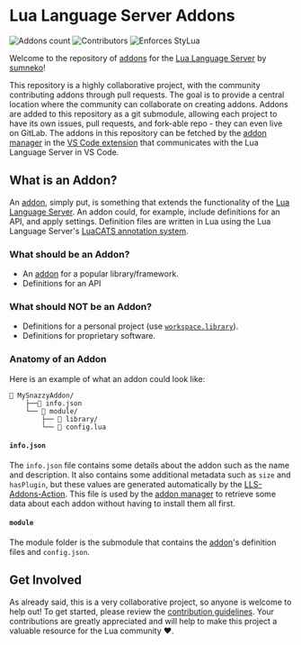 
# Lua Language Server Addons

![Addons count](https://img.shields.io/github/directory-file-count/LuaLS/LLS-Addons/addons?label=Addons&type=dir&color=097aba)
![Contributors](https://img.shields.io/github/contributors/LuaLS/LLS-Addons?label=Contributors)
![Enforces StyLua](https://img.shields.io/badge/Enforces-StyLua-b2749f)

Welcome to the repository of [addons][addon-wiki] for the [Lua Language Server][lls-github] by [sumneko](https://github.com/sumneko)!

This repository is a highly collaborative project, with the community contributing addons through pull requests. The goal is to provide a central location where the community can collaborate on creating addons. Addons are added to this repository as a git submodule, allowing each project to have its own issues, pull requests, and fork-able repo - they can even live on GitLab. The addons in this repository can be fetched by the [addon manager](https://github.com/LuaLS/lua-language-server/wiki/Addons#vs-code-addon-manager) in the [VS Code extension](https://github.com/sumneko/vscode-lua) that communicates with the Lua Language Server in VS Code.

## What is an Addon?
An [addon](https://github.com/LuaLS/lua-language-server/wiki/Addons), simply put, is something that extends the functionality of the [Lua Language Server][lls-github]. An addon could, for example, include definitions for an API, and apply settings. Definition files are written in Lua using the Lua Language Server's [LuaCATS annotation system](https://github.com/sumneko/lua-language-server/wiki/Annotations).

### What should be an Addon?
- An [addon][addon-wiki] for a popular library/framework.
- Definitions for an API

### What should **NOT** be an Addon?
- Definitions for a personal project (use [`workspace.library`](https://github.com/sumneko/lua-language-server/wiki/Settings#workspacelibrary)).
- Definitions for proprietary software.

### Anatomy of an Addon
Here is an example of what an addon could look like:
```
📂 MySnazzyAddon/
    ├──📜 info.json
    └── 📁 module/
        ├── 📁 library/
        └── 📜 config.lua
```
#### `info.json`
The `info.json` file contains some details about the addon such as the name and description. It also contains some additional metadata such as `size` and `hasPlugin`, but these values are generated automatically by the [LLS-Addons-Action](https://github.com/LuaLS/LLS-Addons-Action). This file is used by the [addon manager](https://github.com/LuaLS/lua-language-server/wiki/Addons#vs-code-addon-manager) to retrieve some data about each addon without having to install them all first.

#### `module`
The module folder is the submodule that contains the [addon][addon-wiki]'s definition files and `config.json`.

## Get Involved
As already said, this is a very collaborative project, so anyone is welcome to help out! To get started, please review the [contribution guidelines](CONTRIBUTING.md). Your contributions are greatly appreciated and will help to make this project a valuable resource for the Lua community ❤️.



[lls-github]: https://github.com/LuaLS/lua-language-server
[addon-wiki]: https://github.com/LuaLS/lua-language-server/wiki/Addons

